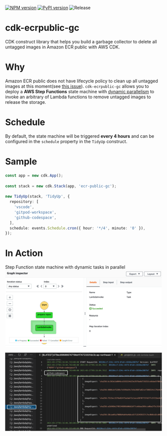 [![NPM version](https://badge.fury.io/js/cdk-ecrpublic-gc.svg)](https://badge.fury.io/js/cdk-ecrpublic-gc)
[![PyPI version](https://badge.fury.io/py/cdk-ecrpublic-gc.svg)](https://badge.fury.io/py/cdk-ecrpublic-gc)
![Release](https://github.com/pahud/cdk-ecrpublic-gc/workflows/Release/badge.svg)

# cdk-ecrpublic-gc

CDK construct library that helps you build a garbage collector to delete all untagged images in Amazon ECR public with AWS CDK.

# Why

Amazon ECR public does not have lifecycle policy to clean up all untagged images at this moment(see [this issue](https://github.com/aws/containers-roadmap/issues/1268)). `cdk-ecrpublic-gc` allows you to deploy a **AWS Step Functions** state machine with [dynamic parallelism](https://aws.amazon.com/tw/blogs/aws/new-step-functions-support-for-dynamic-parallelism/) to invoke an arbitrary of Lambda functions to remove untagged images to release the storage. 

# Schedule


By default, the state machine will be triggered **every 4 hours** and can be configured in the `schedule` property in the `TidyUp` construct.


# Sample

```ts
const app = new cdk.App();

const stack = new cdk.Stack(app, 'ecr-public-gc');

new TidyUp(stack, 'TidyUp', {
  repository: [
    'vscode',
    'gitpod-workspace',
    'github-codespace',
  ],
  schedule: events.Schedule.cron({ hour: '*/4', minute: '0' }),
});

```

# In Action

Step Function state machine with dynamic tasks in parallel
![](images/01.png)

![](images/02.png)

